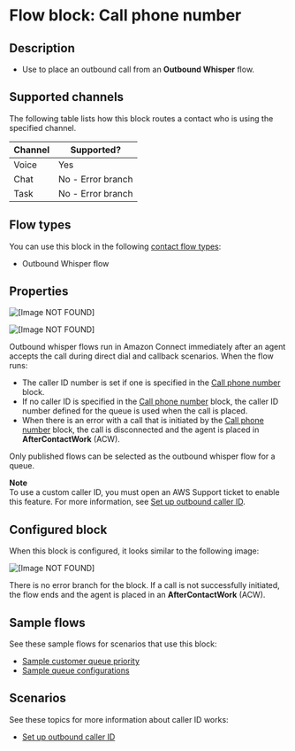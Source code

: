 # Flow block: Call phone number<a name="call-phone-number"></a>

## Description<a name="call-phone-number-description"></a>
+ Use to place an outbound call from an **Outbound Whisper** flow\.

## Supported channels<a name="call-phone-number-channels"></a>

The following table lists how this block routes a contact who is using the specified channel\. 


| Channel | Supported? | 
| --- | --- | 
| Voice | Yes | 
| Chat | No \- Error branch | 
| Task | No \- Error branch | 

## Flow types<a name="call-phone-number-types"></a>

You can use this block in the following [contact flow types](create-contact-flow.md#contact-flow-types):
+ Outbound Whisper flow

## Properties<a name="call-phone-number-properties"></a>

![\[Image NOT FOUND\]](http://docs.aws.amazon.com/connect/latest/adminguide/images/call-phone-number1.png)

![\[Image NOT FOUND\]](http://docs.aws.amazon.com/connect/latest/adminguide/images/call-phone-number2.png)

Outbound whisper flows run in Amazon Connect immediately after an agent accepts the call during direct dial and callback scenarios\. When the flow runs: 
+ The caller ID number is set if one is specified in the [Call phone number](#call-phone-number) block\.
+ If no caller ID is specified in the [Call phone number](#call-phone-number) block, the caller ID number defined for the queue is used when the call is placed\.
+ When there is an error with a call that is initiated by the [Call phone number](#call-phone-number) block, the call is disconnected and the agent is placed in **AfterContactWork** \(ACW\)\.

Only published flows can be selected as the outbound whisper flow for a queue\.

**Note**  
To use a custom caller ID, you must open an AWS Support ticket to enable this feature\. For more information, see [Set up outbound caller ID](https://docs.aws.amazon.com/connect/latest/adminguide/queues-callerid.html)\.

## Configured block<a name="call-phone-number-configured-block"></a>

When this block is configured, it looks similar to the following image:

![\[Image NOT FOUND\]](http://docs.aws.amazon.com/connect/latest/adminguide/images/call-phone-number-configured.png)

There is no error branch for the block\. If a call is not successfully initiated, the flow ends and the agent is placed in an **AfterContactWork** \(ACW\)\. 

## Sample flows<a name="call-phone-number-sample-flows"></a>

See these sample flows for scenarios that use this block:
+ [Sample customer queue priority](sample-customer-queue-priority.md)
+  [Sample queue configurations](sample-queue-configurations.md)

## Scenarios<a name="call-phone-number-scenarios"></a>

See these topics for more information about caller ID works:
+ [Set up outbound caller ID](queues-callerid.md)